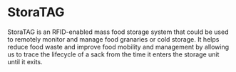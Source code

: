 # StoraTAG
StoraTAG is an RFID-enabled mass food storage system that could be used to remotely monitor and manage food granaries or cold storage. It helps reduce food waste and improve food mobility and management by allowing us to trace the lifecycle of a sack from the time it enters the storage unit until it exits.
